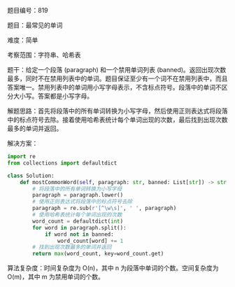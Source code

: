 题目编号：819

题目：最常见的单词

难度：简单

考察范围：字符串、哈希表

题干：给定一个段落 (paragraph) 和一个禁用单词列表 (banned)。返回出现次数最多，同时不在禁用列表中的单词。题目保证至少有一个词不在禁用列表中，而且答案唯一。禁用列表中的单词用小写字母表示，不含标点符号。段落中的单词不区分大小写。答案都是小写字母。

解题思路：首先将段落中的所有单词转换为小写字母，然后使用正则表达式将段落中的标点符号去除。接着使用哈希表统计每个单词出现的次数，最后找到出现次数最多的单词并返回。

解决方案：

```python
import re
from collections import defaultdict

class Solution:
    def mostCommonWord(self, paragraph: str, banned: List[str]) -> str:
        # 将段落中的所有单词转换为小写字母
        paragraph = paragraph.lower()
        # 使用正则表达式将段落中的标点符号去除
        paragraph = re.sub(r'[^\w\s]', ' ', paragraph)
        # 使用哈希表统计每个单词出现的次数
        word_count = defaultdict(int)
        for word in paragraph.split():
            if word not in banned:
                word_count[word] += 1
        # 找到出现次数最多的单词并返回
        return max(word_count, key=word_count.get)
```

算法复杂度：时间复杂度为 O(n)，其中 n 为段落中单词的个数。空间复杂度为 O(m)，其中 m 为禁用单词的个数。